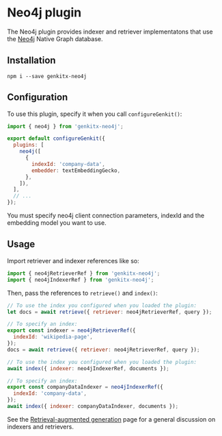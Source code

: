 # Neo4j plugin

The Neo4j plugin provides indexer and retriever implementatons that use the
[Neo4j](https://www.neo4j.com/) Native Graph database.

## Installation

```posix-terminal
npm i --save genkitx-neo4j
```

## Configuration

To use this plugin, specify it when you call `configureGenkit()`:

```js
import { neo4j } from 'genkitx-neo4j';

export default configureGenkit({
  plugins: [
    neo4j([
      {
        indexId: 'company-data',
        embedder: textEmbeddingGecko,
      },
    ]),
  ],
  // ...
});
```

You must specify neo4j client connection parameters, indexId and the embedding model you want to use.

## Usage

Import retriever and indexer references like so:

```js
import { neo4jRetrieverRef } from 'genkitx-neo4j';
import { neo4jIndexerRef } from 'genkitx-neo4j';
```

Then, pass the references to `retrieve()` and `index()`:

```js
// To use the index you configured when you loaded the plugin:
let docs = await retrieve({ retriever: neo4jRetrieverRef, query });

// To specify an index:
export const indexer = neo4jRetrieverRef({
  indexId: 'wikipedia-page',
});
docs = await retrieve({ retriever: neo4jRetrieverRef, query });
```

```js
// To use the index you configured when you loaded the plugin:
await index({ indexer: neo4jIndexerRef, documents });

// To specify an index:
export const companyDataIndexer = neo4jIndexerRef({
  indexId: 'company-data',
});
await index({ indexer: companyDataIndexer, documents });
```

See the [Retrieval-augmented generation](../rag.md) page for a general
discussion on indexers and retrievers.

